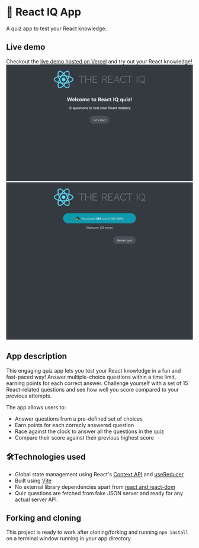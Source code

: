 # 🚀 React IQ App

A quiz app to test your React knowledge.

## Live demo

Checkout the [live demo hosted on Vercel]() and try out your React knowledge!
![App Dashboard](/screenshots/ss1.png "App dashboard")
![Scores Page](/screenshots/ss2.png "Scores Page")

## App description

This engaging quiz app lets you test your React knowledge in a fun and fast-paced way! Answer multiple-choice questions within a time limit, earning points for each correct answer.
Challenge yourself with a set of 15 React-related questions and see how well you score compared to your previous attempts.

The app allows users to:

- Answer questions from a pre-defined set of choices
- Earn points for each correcly answered question
- Race against the clock to answer all the questions in the quiz
- Compare their score against their previous highest score

## 🛠️Technologies used

- Global state management using React's [Context API](https://react.dev/reference/react/useContext) and [useReducer](https://react.dev/reference/react/useReducer)
- Built using [Vite](https://vitejs.dev)
- No external library dependencies apart from [react and react-dom](https://github.com/facebook/react)
- Quiz questions are fetched from fake JSON server and ready for any actual server API.

## Forking and cloning

This project is ready to work after cloning/forking and running `npm install` on a terminal window running in your app directory.
